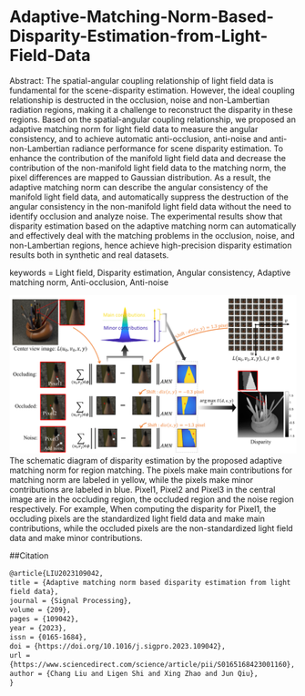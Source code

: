 # Adaptive-Matching-Norm-Based-Disparity-Estimation-from-Light-Field-Data

Abstract: The spatial-angular coupling relationship of light field data is fundamental for the scene-disparity estimation. However, the ideal coupling relationship is destructed in the occlusion, noise and non-Lambertian radiation regions, making it a challenge to reconstruct the disparity in these regions. Based on the spatial-angular coupling relationship, we proposed an adaptive matching norm for light field data to measure the angular consistency, and to achieve automatic anti-occlusion, anti-noise and anti-non-Lambertian radiance performance for scene disparity estimation. To enhance the contribution of the manifold light field data and decrease the contribution of the non-manifold light field data to the matching norm, the pixel differences are mapped to Gaussian distribution. As a result, the adaptive matching norm can describe the angular consistency of the manifold light field data, and automatically suppress the destruction of the angular consistency in the non-manifold light field data without the need to identify occlusion and analyze noise. The experimental results show that disparity estimation based on the adaptive matching norm can automatically and effectively deal with the matching problems in the occlusion, noise, and non-Lambertian regions, hence achieve high-precision disparity estimation results both in synthetic and real datasets.

keywords = Light field, Disparity estimation, Angular consistency, Adaptive matching norm, Anti-occlusion, Anti-noise


![Fig1](./Fig1.png)
The schematic diagram of disparity estimation by the proposed adaptive matching norm for region matching. The pixels make main contributions for matching norm are labeled in yellow, while the pixels make minor contributions are labeled in blue. Pixel1, Pixel2 and Pixel3 in the central image are in the occluding region, the occluded region and the noise region respectively. For example, When computing the disparity for Pixel1, the occluding pixels are the standardized light field data and make main contributions, while the occluded pixels are the non-standardized light field data and make minor contributions.

##Citation
````
@article{LIU2023109042,
title = {Adaptive matching norm based disparity estimation from light field data},
journal = {Signal Processing},
volume = {209},
pages = {109042},
year = {2023},
issn = {0165-1684},
doi = {https://doi.org/10.1016/j.sigpro.2023.109042},
url = {https://www.sciencedirect.com/science/article/pii/S0165168423001160},
author = {Chang Liu and Ligen Shi and Xing Zhao and Jun Qiu},
}
````
